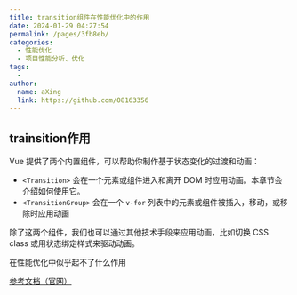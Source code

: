 ```yaml
---
title: transition组件在性能优化中的作用
date: 2024-01-29 04:27:54
permalink: /pages/3fb8eb/
categories:
  - 性能优化
  - 项目性能分析、优化
tags:
  - 
author: 
  name: aXing
  link: https://github.com/08163356
---
```





## trainsition作用

Vue 提供了两个内置组件，可以帮助你制作基于状态变化的过渡和动画：

- `<Transition>` 会在一个元素或组件进入和离开 DOM 时应用动画。本章节会介绍如何使用它。
- `<TransitionGroup>` 会在一个 `v-for` 列表中的元素或组件被插入，移动，或移除时应用动画

除了这两个组件，我们也可以通过其他技术手段来应用动画，比如切换 CSS class 或用状态绑定样式来驱动动画。



在性能优化中似乎起不了什么作用

<!-- more -->

[参考文档（官网）](https://cn.vuejs.org/guide/best-practices/performance.html#overview)